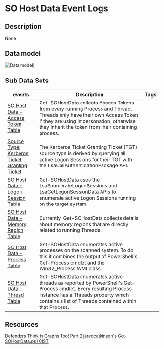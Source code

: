# SO Host Data Event Logs

## Description
None

## Data model
![Data model](/resources/images/so-host-data.png|width=900))

## Sub Data Sets
|events|Description|Tags|
|---|---|---|
|[SO Host Data - Access Token Table](events/README.md)|Get-SOHostData collects Access Tokens from every running Process and Thread. Threads only have their own Access Token if they are using impersonation, otherwise they inherit the token from their containing process.||
|[Source Type: Kerberos Ticket Granting Ticket](events/README.md)|The Kerberos Ticket Granting Ticket (TGT) source type is derived by querying all active Logon Sessions for their TGT with the LsaCallAuthenticationPackage API.||
|[SO Host Data - Logon Session Table](events/README.md)|Get-SOHostData uses the LsaEnumerateLogonSessions and LsaGetLogonSessionData APIs to enumerate active Logon Sessions running on the target system.||
|[SO Host Data - Memory Region Table](events/README.md)|Currently, Get-SOHostData collects details about memory regions that are directly related to running Threads. ||
|[SO Host Data - Process Table](events/README.md)|Get-SOHostData enumerates active processes on the scanned system. To do this it combines the output of PowerShell's Get-Process cmdlet and the Win32_Process WMI class.||
|[SO Host Data - Thread Table](events/README.md)|Get-SOHostData enumerates active threads as reported by PowerShell's Get-Process cmdlet. Every resulting Process instance has a Threads property which contains a list of Threads contained within that Process.||

## Resources
[Defenders Think in Graphs Too! Part 2](https://posts.specterops.io/defenders-think-in-graphs-too-part-2-b1fd751525d1)
[jaredcatkinson's Get-SOHostData.ps1 GIST](https://gist.github.com/jaredcatkinson/d889aaa3355f5e37cf1653f5b849da31)